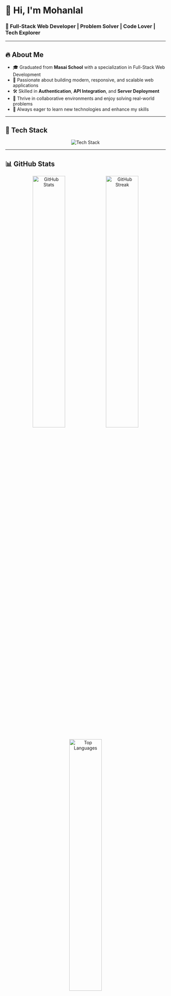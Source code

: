 # 👋 Hi, I'm Mohanlal  
### 🚀 Full-Stack Web Developer | Problem Solver | Code Lover | Tech Explorer

---

## 🔥 About Me

- 🎓 Graduated from **Masai School** with a specialization in Full-Stack Web Development  
- 🧠 Passionate about building modern, responsive, and scalable web applications  
- 🛠️ Skilled in **Authentication**, **API Integration**, and **Server Deployment**  
- 🤝 Thrive in collaborative environments and enjoy solving real-world problems  
- 🌱 Always eager to learn new technologies and enhance my skills 

---

## 🧰 Tech Stack

<p align="center">
  <img src="https://skillicons.dev/icons?i=html,css,js,react,nextjs,nodejs,express,mongodb,tailwind,git,github,vscode" alt="Tech Stack" />
</p>

---

## 📊 GitHub Stats

<p align="center">
  <img src="https://github-readme-stats.vercel.app/api?username=mohanlal99&show_icons=true&theme=radical" width="45%" alt="GitHub Stats" />
  <img src="https://streak-stats.demolab.com?user=mohanlal99&theme=radical&date_format=j%20M%5B%20Y%5D" width="45%" alt="GitHub Streak" />
</p>

<p align="center">
  <img src="https://github-readme-stats.vercel.app/api/top-langs/?username=mohanlal99&layout=compact&theme=radical" width="45%" alt="Top Languages" />
</p>

---

## 📈 Contribution Graph

<p align="center">
  <img src="https://github-readme-activity-graph.vercel.app/graph?username=mohanlal99&bg_color=141321&color=ffffff&line=fe428e&point=ffffff&area=true&hide_border=true" alt="GitHub Activity Graph" />
</p>

---

## 📬 Let's Connect

<p align="center">
  <a href="https://www.linkedin.com/in/mohan-lal-4719a9315" target="_blank">
    <img src="https://img.shields.io/badge/LinkedIn-0077B5?style=for-the-badge&logo=linkedin&logoColor=white" alt="LinkedIn" />
  </a>
  <a href="https://github.com/mohanlal99" target="_blank">
    <img src="https://img.shields.io/badge/GitHub-181717?style=for-the-badge&logo=github&logoColor=white" alt="GitHub" />
  </a>
  <a href="https://codewithmohanlal.vercel.app" target="_blank">
    <img src="https://img.shields.io/badge/Portfolio-000000?style=for-the-badge&logo=vercel&logoColor=white" alt="Portfolio" />
  </a>
</p>
